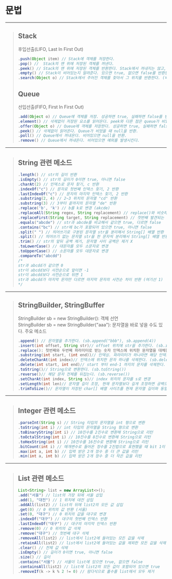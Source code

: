 # 문법

---

> ## Stack   
> 후입선출(LIFO, Last In First Out)
> ```java
> .push(Object item) // Stack에 객체를 저장한다.
> .pop() //  Stack의 맨 위에 저장된 객체를 꺼낸다.
> .peek() // Stack의 맨 위에 저장된 객체를 반환한다. Stack에서 꺼내지는 않고, 비었을 때 null을 반환한다.
> .empty() // Stack이 비어있는지 알려준다. 있으면 true, 없으면 false를 반환한다. 
> .search(Object o) // Stack에서 주어진 객체를 찾아서 그 위치를 반환한다. (배열과는 달리 1부터 시작)
> ```
> 
> ## Queue   
> 선입선출(FIFO, First In First Out)
> ```java
> .add(Object o) // Queue에 객체를 저장. 성공하면 true, 실패하면 false를 반환한다.
> .element() // 삭제없이 저장된 요소를 읽어온다. peek와 다른 점은 queue가 비었을 때 Exception을 발생. (peek()는 null을 반환) 
> .offer(Object o) // Queue에 객체를 저장한다. 성공하면 true, 실패하면 false를 반환.
> .peek() // 삭제없이 읽어온다. Queue가 비었을 때 null을 반환.
> .poll() // Queue에서 꺼내온다. 비어있으면 null을 반환.
> .remove() // Queue에서 꺼내온다. 비어있으면 예외를 발생시킨다.
> ```

---

> ## String 관련 메소드
> ```java
> .length() // str의 길이 반환
> .isEmpty() // str의 길이가 0이면 true, 아니면 false
> .charAt(2) // 인덱스로 문자 찾기, c 반환
> .indexOf("c") // 문자로 첫번째 인덱스 찾기, 2 반환
> .lastIndexOf("c") // 문자의 마지막 인덱스 찾기, 2 반환
> .substring(2, 4) // 2~3 위치의 문자열 "cd" 반환
> .substring(3) // 3부터 끝까지의 문자열 "de" 반환
> .replace('b', 'k') // b를 k로 변경 (akcde)
> .replaceAll(String regex, String replacement) // replace()와 비슷하나, 첫번째 인자로 정규식을 넣는다. 
> .replaceFirst(String target, String replacement) // 첫번째 발견되는 target만 치환한다.
> .equals("abcde") // str과 abcde를 비교해서 같으면 true, 다르면 false
> .contains("bc") // str에 bc가 포함되어 있으면 true, 아니면 false
> .split(" ") // 띄어쓰기로 구분된 문자열 str을 분리해서 String[] 배열 반환
> .split() // 띄어쓰기 없는 문자열 str을 한 문자씩 분리해서 String[] 배열 반환
> .trim() // str의 앞뒤 공백 제거, 문자열 사이 공백은 제거 X
> .toLowerCase() // 대문자를 모두 소문자로 변경
> .toUpperCase() // 소문자를 모두 대문자로 변경
> .compareTo("abcdd")
> /*
> str과 abcdd가 같으면 0
> str이 abcdd보다 사전순으로 앞이면 -1
> str이 abcdd보다 사전순으로 뒤면 1
> str과 abcdd가 마지막 문자만 다르면 마지막 문자의 사전순 차이 반환 (여기선 1)
> */
> ```

---

> ## StringBuilder, StringBuffer   
> StringBuilder sb = new StringBuilder(): 객체 선언   
> StringBuilder sb = new StringBuilder("aaa"): 문자열을 바로 넣을 수도 있다.
> 주요 메소드
> ```java
> .append() // 문자열을 추가한다. (sb.append("bbb"), sb.append(4))
> .insert(int offset, String str)// offset 위치에 str을 추가한다. (sb.insert(2, "ccc"))
> .replace(): 첫번째와 두번째 파라미터로 받는 숫자 인덱스에 위치한 문자열을 대체한다. (.replace(3, 6, "ye"))
> .substring(int start, (int end))// 인덱싱. 파라미터가 하나라면 해당 인덱스부터 끝까지, 두개라면 시작점과 끝점-1 까지 인덱싱 (sb.substring(5), sb.substring(3, 7))
> .deleteCharAt(int index)// 인덱스에 위치한 문자 하나를 삭제한다. (sb.deleteCharAt(3)) 
> .delete(int start, int end)// start 부터 end-1 까지의 문자를 삭제한다. (sb.delete(3, sb.length()))
> .toString()// String으로 변환한다. (sb.toString())
> .reverse()// 해당 문자 전체를 뒤집는다. (sb.reverse())
> .setCharAt(int index, String s)// index 위치의 문자를 s로 변경
> .setLength(int len)// 문자열 길이 조정, 현재 문자열보다 길게 조정하면 공백으로 채워짐, 현재 문자열보다 짧게 조정하면 나머지 문자는 삭제
> .trimToSize()// 문자열이 저장된 char[] 배열 사이즈를 현재 문자열 길이와 동일하게 조정, String 클래스의 trim()이 앞 뒤 공백을 제거하는 것과 같이 공백 사이즈를 제공하는 것, 배열의 남는 사이즈는 공백이므로, 문자열 뒷부분의 공백을 모두 제거해준다고 보면 됨
> ```

---

> ## Integer 관련 메소드
> ```java
> .parseInt(String s) // String 타입의 문자열을 int 형으로 변환
> .toString(int i) // int 타입의 문자열을 String 형으로 변환
> .toBinaryString(int i) // 10진수를 2진수로 변환해 String으로 리턴
> .toOctalString(int i) // 10진수를 8진수로 변환해 String으로 리턴
> .toHexString(int i) // 10진수를 16진수로 변환해 String으로 리턴
> .bitCount(int i) // 매개변수로 들어온 정수를 2진법으로 표현했을 때 bit 1이 몇 개있는지 리턴
> .max(int a, int b) // 입력 받은 2개 정수 중 더 큰 값을 리턴
> .min(int a, int b) // 입력 받은 2개 정수 중 더 작은 값을 리턴
> ```

---

> ## List 관련 메소드
> ```java
> List<String> list = new ArrayList<>();
> .add("서울") // list의 가장 뒤에 서울 삽입
> .add(1, "대전") // 1 위치에 대전 삽입
> .addAll(list2) // list의 뒤에 list2의 모든 값 삽입
> .get(0) // 0 위치의 값 반환 (서울)
> .set(0, "대구") // 0 위치의 값을 대구로 변경
> .indexOf("대구") // 대구의 첫번째 인덱스 반환
> .lastIndexOf("대구") // 대구의 마지막 인덱스 반환
> .remove(0) // 0 위치의 값 삭제
> .remove("대구") // 첫번째 대구 삭제
> .removeAll(list2) // list에서 list2에 들어있는 모든 값을 삭제
> .retainAll(list2) // list에서 list2에 들어있는 값을 제외한 모든 값을 삭제
> .clear() // 전체 값 삭제
> .isEmpty() // 길이가 0이면 true, 아니면 false
> .size() // 길이
> .contains("서울") // 서울이 list에 있으면 true, 없으면 false
> .containsAll(list2) // list에 list2의 모든 값이 포함되어 있으면 true
> .removeIf(k -> k % 2 != 0) // 람다식으로 홀수를 list에서 모두 제거
> ```
